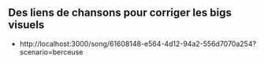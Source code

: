 ## Des liens de chansons pour corriger les bigs visuels
- http://localhost:3000/song/61608148-e564-4d12-94a2-556d7070a254?scenario=berceuse
